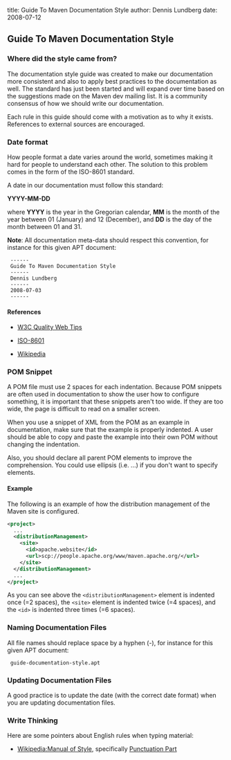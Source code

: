 title: Guide To Maven Documentation Style
author: Dennis Lundberg
date: 2008-07-12

<!--
Licensed to the Apache Software Foundation (ASF) under one
or more contributor license agreements.  See the NOTICE file
distributed with this work for additional information
regarding copyright ownership.  The ASF licenses this file
to you under the Apache License, Version 2.0 (the
"License"); you may not use this file except in compliance
with the License.  You may obtain a copy of the License at

    http://www.apache.org/licenses/LICENSE-2.0

Unless required by applicable law or agreed to in writing,
software distributed under the License is distributed on an
"AS IS" BASIS, WITHOUT WARRANTIES OR CONDITIONS OF ANY
KIND, either express or implied.  See the License for the
specific language governing permissions and limitations
under the License.
-->

## Guide To Maven Documentation Style

### Where did the style came from?

 The documentation style guide was created to make our documentation more consistent and also to apply best practices to the documentation as well. The standard has just been started and will expand over time based on the suggestions made on the Maven dev mailing list. It is a community consensus of how we should write our documentation.

 Each rule in this guide should come with a motivation as to why it exists. References to external sources are encouraged.

### Date format

 How people format a date varies around the world, sometimes making it hard for people to understand each other. The solution to this problem comes in the form of the ISO-8601 standard.

 A date in our documentation must follow this standard:

 **YYYY-MM-DD**

 where **YYYY** is the year in the Gregorian calendar, **MM** is the month of the year between 01 (January) and 12 (December), and **DD** is the day of the month between 01 and 31.

 **Note**: All documentation meta-data should respect this convention, for instance for this given APT document:

```
 ------
 Guide To Maven Documentation Style
 ------
 Dennis Lundberg
 ------
 2008-07-03
 ------
```

#### References

- [W3C Quality Web Tips](http://www.w3.org/QA/Tips/iso-date)

- [ISO-8601](http://www.iso.org/iso/iso_catalogue/catalogue_tc/catalogue_detail.htm?csnumber=26780)

- [Wikipedia](http://en.wikipedia.org/wiki/ISO_8601)

<!--  NOTE: Add more rules here. Follow the heading style of the rule above. -->

### POM Snippet

 A POM file must use 2 spaces for each indentation. Because POM snippets are often used in documentation to show the user how to configure something, it is important that these snippets aren't too wide. If they are too wide, the page is difficult to read on a smaller screen.

 When you use a snippet of XML from the POM as an example in documentation, make sure that the example is properly indented. A user should be able to copy and paste the example into their own POM without changing the indentation.

 Also, you should declare all parent POM elements to improve the comprehension. You could use ellipsis (i.e. ...) if you don't want to specify elements.

#### Example

 The following is an example of how the distribution management of the Maven site is configured.

```xml
<project>
  ...
  <distributionManagement>
    <site>
      <id>apache.website</id>
      <url>scp://people.apache.org/www/maven.apache.org/</url>
    </site>
  </distributionManagement>
  ...
</project>
```

 As you can see above the `<distributionManagement>` element is indented once (=2 spaces), the `<site>` element is indented twice (=4 spaces), and the `<id>` is indented three times (=6 spaces).

### Naming Documentation Files

 All file names should replace space by a hyphen (-), for instance for this given APT document:

```
 guide-documentation-style.apt
```

### Updating Documentation Files

 A good practice is to update the date (with the correct date format) when you are updating documentation files.

### Write Thinking

 Here are some pointers about English rules when typing material:

- [Wikipedia:Manual of Style](https://en.wikipedia.org/wiki/Wikipedia:Manual_of_Style), specifically [Punctuation Part](https://en.wikipedia.org/wiki/Wikipedia:Manual_of_Style#Punctuation)
